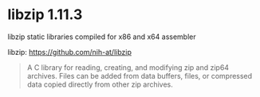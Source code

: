 # libzip 1.11.3

libzip static libraries compiled for x86 and x64 assembler 

libzip: https://github.com/nih-at/libzip

> A C library for reading, creating, and modifying zip and zip64 archives. Files can be added from data buffers, files, or compressed data copied directly from other zip archives.
